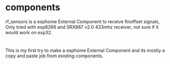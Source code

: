 # components
rf_sensors is a esphome External Component to receive finoffset signals, Only tried with esp8266 and SRX887 v2.0 433mhz receiver, not sure if it would work on esp32.
#
This is my first try to make a esphome External Component and its mostly a copy and paste job from existing components.
